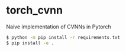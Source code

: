 # torch_cvnn

Naive implementation of CVNNs in Pytorch

```bash
$ python -m pip install -r requirements.txt
$ pip install -e .
```

